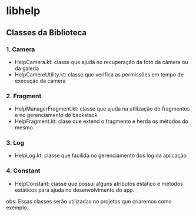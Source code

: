 # libhelp

## Classes da Biblioteca 

### 1. Camera
  - HelpCamera.kt: classe que ajuda no recuperação da foto da câmera ou da galeria
  - HelpCamereUtility.kt: classe que verifica as permissões em tempo de execução da camera
### 2. Fragment
  - HelpManagerFragment.kt: classe que ajuda na utilização do fragmentos e no gerenciamento do backstack
  - HelpFragment.kt: clase que extend o fragmento e herda os métodos do mesmo.
### 3. Log
  - HelpLog.kt: classe que facilida no gerenciamento dos log da aplicação 
### 4. Constant
  - HelpConstant: classe que possui alguns atributos estático e métodos estáticos para ajuda no desenvolvimento do app.

obs: Essas classes serão utilizadas no projetos que criaremos como exemplo.


  
  
  
  
  
  
  
